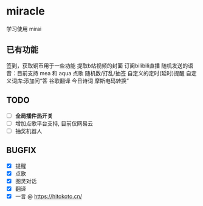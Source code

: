 # miracle

学习使用 mirai

## 已有功能
签到，获取铜币用于一些功能
提取b站视频的封面
订阅bilibili直播
随机发送的语音：目前支持 mea 和 aqua 
点歌
随机数/打乱/抽签
自定义的定时(延时)提醒
自定义词库:添加问<Q>答<A>
谷歌翻译
今日诗词
摩斯电码转换

## TODO

- [ ] **全局插件热开关**
- [ ] 增加点歌平台支持, 目前仅网易云
- [ ] 抽奖机器人

## BUGFIX

- [x] 提醒
- [x] 点歌
- [x] 图灵对话
- [x] 翻译
- [x] 一言 @ https://hitokoto.cn/
